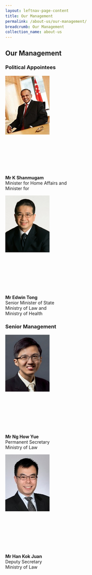 ```yaml
---
layout: leftnav-page-content
title: Our Management
permalink: /about-us/our-management/
breadcrumb: Our Management
collection_name: about-us
---
```


<style>
  .img-gallery {
  width: 200px;
  height: 300px;
  }
  .img-gallery img {
  max-width: 100%;
  }
</style>

Our Management
---

### **Political Appointees**

<div class="img-gallery">
  <img src="/images/1510806764644.jpg"></div>
  <p><b>Mr K Shanmugam</b><br>
  Minister for Home Affairs and<br>
  Minister for</p>
  
<div class="img-gallery">
  <img src="/images/1532069362285.jpg"></div>
  <p><b>Mr Edwin Tong</b><br>
  Senior Minister of State<br>
  Ministry of Law and<br>
  Ministry of Health</p>

### **Senior Management**

<div class="img-gallery">
  <img src="/images/1514972152202.jpg"></div>
  <p><b>Mr Ng How Yue</b><br>
  Permanent Secretary<br>
  Ministry of Law</p>

<div class="img-gallery">
    <img src="/images/1515047430356.jpg">
</div>
  <p><b>Mr Han Kok Juan</b><br>
  Deputy Secretary<br>
  Ministry of Law<br></p>
